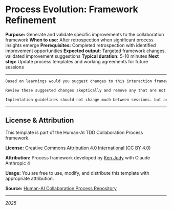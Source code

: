 # Process Evolution: Framework Refinement

**Purpose:** Generate and validate specific improvements to the collaboration framework
**When to use:** After retrospection when significant process insights emerge
**Prerequisites:** Completed retrospection with identified improvement opportunities
**Expected output:** Targeted framework changes, validated improvement suggestions
**Typical duration:** 5-10 minutes
**Next step:** Update process templates and working agreements for future sessions

---
```markdown
Based on learnings would you suggest changes to this interaction framework. Only suggest targeted, specific and highly relevent change suggestions.
```

```markdown
Review these suggested changes skeptically and remove any that are not going to materially improve outcomes.
```

```markdown
Implentation guidelines should not change much between sessions. but anything to consider changing her
```


---

## License & Attribution

This template is part of the Human-AI TDD Collaboration Process framework.

**License:** [Creative Commons Attribution 4.0 International (CC BY 4.0)](https://creativecommons.org/licenses/by/4.0/)

**Attribution:** Process framework developed by [Ken Judy](https://github.com/kenjudy) with Claude Anthropic 4

**Usage:** You are free to use, modify, and distribute this template with appropriate attribution. 

**Source:** [Human-AI Collaboration Process Repository](https://github.com/kenjudy/human-ai-collaboration-process)

---
*2025*